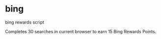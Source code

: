 # bing
bing rewards script

Completes 30 searches in current browser to earn 15 Bing Rewards Points.

